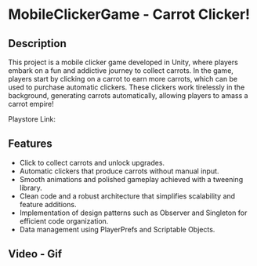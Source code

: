 # MobileClickerGame - Carrot Clicker!
## Description
This project is a mobile clicker game developed in Unity, where players embark on a fun and addictive journey to collect carrots. In the game, players start by clicking on a carrot to earn more carrots, which can be used to purchase automatic clickers. These clickers work tirelessly in the background, generating carrots automatically, allowing players to amass a carrot empire!

Playstore Link:

## Features
 -  Click to collect carrots and unlock upgrades.
 -  Automatic clickers that produce carrots without manual input.
 -  Smooth animations and polished gameplay achieved with a tweening library.
 -  Clean code and a robust architecture that simplifies scalability and feature additions.
 -  Implementation of design patterns such as Observer and Singleton for efficient code organization.
 -  Data management using PlayerPrefs and Scriptable Objects.

## Video - Gif
